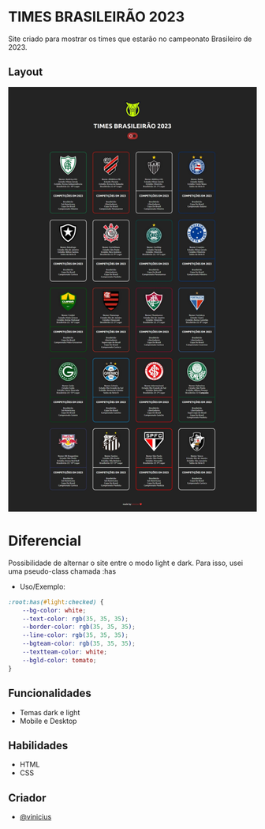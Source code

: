 
# TIMES BRASILEIRÃO 2023

Site criado para mostrar os times que estarão no campeonato Brasileiro de 2023.


## Layout

<p align="center">
  <a href="">
    <img alt="" src="assets/print-page.jpeg">
  </a>
</p>


# Diferencial

Possibilidade de alternar o site entre o modo light e dark. Para isso, usei uma pseudo-class chamada :has

- Uso/Exemplo:
```css
:root:has(#light:checked) {
    --bg-color: white;
    --text-color: rgb(35, 35, 35);
    --border-color: rgb(35, 35, 35);
    --line-color: rgb(35, 35, 35);
    --bgteam-color: rgb(35, 35, 35);
    --textteam-color: white;
    --bgld-color: tomato;
}
```

## Funcionalidades

- Temas dark e light
- Mobile e Desktop


## Habilidades

- HTML
- CSS


## Criador

- [@vinicius](https://www.linkedin.com/in/vinicius-graciano-5081501a1/)

